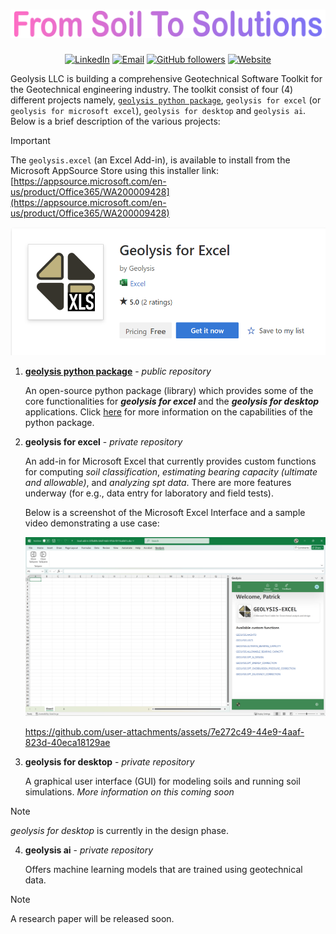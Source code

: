 [geolysis_pkg_url]: https://github.com/patrickboateng/geolysis

[linkedin_url]: https://www.linkedin.com/company/geolysis-llc/


<h1 align="center">
<a href="https://linkedin.com/company/geolysis-llc" target="_blank" rel="noopener noreferrer">
<img src="https://raw.githubusercontent.com/geolysis-dev/.github/main/profile/assets/tagline.svg" alt="tag-line" />
</a>
</h1>

<div align="center">

[![LinkedIn](https://img.shields.io/badge/-Linkedin-blue?style=for-the-badge&logo=linkedin)][linkedin_url]
[![Email](https://img.shields.io/badge/-Email-red?style=for-the-badge&logo=gmail&logoColor=white)](mailto:support@geolysisllc.com)
[![GitHub followers](https://img.shields.io/github/followers/geolysis-dev?label=Followers&style=for-the-badge&logo=github)](https://github.com/geolysis-dev)
[![Website](https://img.shields.io/badge/Website-black?style=for-the-badge)](https://geolysisllc.com)

</div>

Geolysis LLC is building a comprehensive Geotechnical Software Toolkit for the
Geotechnical engineering industry. The toolkit consist of four (4) different
projects namely,
[`geolysis python package`][geolysis_pkg_url],
`geolysis for excel` (or `geolysis for microsoft excel`),
`geolysis for desktop` and `geolysis ai`. Below is a brief description of the
various projects:

> [!IMPORTANT]
> The `geolysis.excel` (an Excel Add-in), is available to install from the
> Microsoft AppSource Store using this installer
> link: [https://appsource.microsoft.com/en-us/product/Office365/WA200009428](https://appsource.microsoft.com/en-us/product/Office365/WA200009428)

![geolysis-excel-appsource](./assets/geolysis-installer-appsource.png)



1. [**geolysis python package**][geolysis_pkg_url] - _public repository_

   An open-source python package (library) which provides some of the core
   functionalities for _**geolysis for excel**_ and the
   _**geolysis for desktop**_ applications. Click [here][geolysis_pkg_url] for
   more information on the capabilities of the python package.

2. **geolysis for excel** - _private repository_

   An add-in for Microsoft Excel that currently provides custom functions
   for computing _soil classification_,
   _estimating bearing capacity (ultimate and allowable)_, and
   _analyzing spt data_. There are more features underway (for e.g.,
   data entry for laboratory and field tests).

   Below is a screenshot of the Microsoft Excel Interface and a sample video
   demonstrating a use case:

   ![geolysis interface](./assets/Geolysis-Excel-Screenshot-4.png)

   https://github.com/user-attachments/assets/7e272c49-44e9-4aaf-823d-40eca18129ae
   
3. **geolysis for desktop** - _private repository_

   A graphical user interface (GUI) for modeling soils and running soil
   simulations. _More information on this coming soon_

> [!NOTE]
> _geolysis for desktop_ is currently in the design phase.

4. **geolysis ai** - _private repository_

   Offers machine learning models that are trained using geotechnical data.

> [!NOTE]
> A research paper will be released soon.
